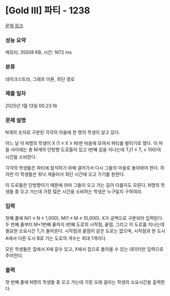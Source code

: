 # [Gold III] 파티 - 1238 

[문제 링크](https://www.acmicpc.net/problem/1238) 

### 성능 요약

메모리: 35508 KB, 시간: 1672 ms

### 분류

데이크스트라, 그래프 이론, 최단 경로

### 제출 일자

2025년 1월 13일 00:23:16

### 문제 설명

<p>N개의 숫자로 구분된 각각의 마을에 한 명의 학생이 살고 있다.</p>

<p>어느 날 이 N명의 학생이 X (1 ≤ X ≤ N)번 마을에 모여서 파티를 벌이기로 했다. 이 마을 사이에는 총 M개의 단방향 도로들이 있고 i번째 길을 지나는데 T<sub>i</sub>(1 ≤ T<sub>i</sub> ≤ 100)의 시간을 소비한다.</p>

<p>각각의 학생들은 파티에 참석하기 위해 걸어가서 다시 그들의 마을로 돌아와야 한다. 하지만 이 학생들은 워낙 게을러서 최단 시간에 오고 가기를 원한다.</p>

<p>이 도로들은 단방향이기 때문에 아마 그들이 오고 가는 길이 다를지도 모른다. N명의 학생들 중 오고 가는데 가장 많은 시간을 소비하는 학생은 누구일지 구하여라.</p>

### 입력 

 <p>첫째 줄에 N(1 ≤ N ≤ 1,000), M(1 ≤ M ≤ 10,000), X가 공백으로 구분되어 입력된다. 두 번째 줄부터 M+1번째 줄까지 i번째 도로의 시작점, 끝점, 그리고 이 도로를 지나는데 필요한 소요시간 T<sub>i</sub>가 들어온다. 시작점과 끝점이 같은 도로는 없으며, 시작점과 한 도시 A에서 다른 도시 B로 가는 도로의 개수는 최대 1개이다.</p>

<p>모든 학생들은 집에서 X에 갈수 있고, X에서 집으로 돌아올 수 있는 데이터만 입력으로 주어진다.</p>

### 출력 

 <p>첫 번째 줄에 N명의 학생들 중 오고 가는데 가장 오래 걸리는 학생의 소요시간을 출력한다.</p>

